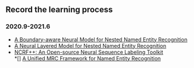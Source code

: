 ## Record the learning process
### 2020.9-2021.6
+ [A Boundary-aware Neural Model for Nested Named Entity Recognition](https://github.com/thecharm/boundary-aware-nested-ner/tree/)  
+ [A Neural Layered Model for Nested Named Entity Recognition](https://github.com/thecharm/boundary-aware-nested-ner/tree/)
+ [NCRF++: An Open-source Neural Sequence Labeling Toolkit](https://github.com/jiesutd/NCRFpp)  
*[] [A Unified MRC Framework for Named Entity Recognition](https://github.com/ShannonAI/mrc-for-flat-nested-ner)
